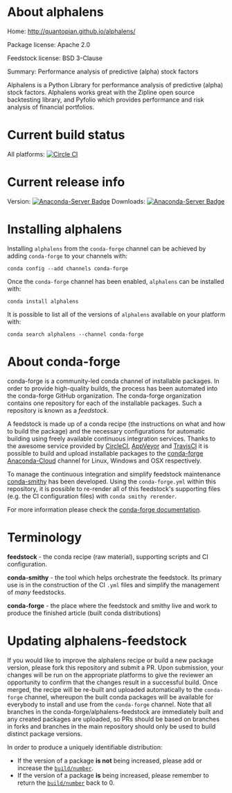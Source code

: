 About alphalens
===============

Home: http://quantopian.github.io/alphalens/

Package license: Apache 2.0

Feedstock license: BSD 3-Clause

Summary: Performance analysis of predictive (alpha) stock factors

Alphalens is a Python Library for performance analysis of predictive (alpha)
stock factors. Alphalens works great with the Zipline open source backtesting
library, and Pyfolio which provides performance and risk analysis of
financial portfolios.


Current build status
====================

All platforms: [![Circle CI](https://circleci.com/gh/conda-forge/alphalens-feedstock.svg?style=shield)](https://circleci.com/gh/conda-forge/alphalens-feedstock)

Current release info
====================
Version: [![Anaconda-Server Badge](https://anaconda.org/conda-forge/alphalens/badges/version.svg)](https://anaconda.org/conda-forge/alphalens)
Downloads: [![Anaconda-Server Badge](https://anaconda.org/conda-forge/alphalens/badges/downloads.svg)](https://anaconda.org/conda-forge/alphalens)

Installing alphalens
====================

Installing `alphalens` from the `conda-forge` channel can be achieved by adding `conda-forge` to your channels with:

```
conda config --add channels conda-forge
```

Once the `conda-forge` channel has been enabled, `alphalens` can be installed with:

```
conda install alphalens
```

It is possible to list all of the versions of `alphalens` available on your platform with:

```
conda search alphalens --channel conda-forge
```


About conda-forge
=================

conda-forge is a community-led conda channel of installable packages.
In order to provide high-quality builds, the process has been automated into the
conda-forge GitHub organization. The conda-forge organization contains one repository
for each of the installable packages. Such a repository is known as a *feedstock*.

A feedstock is made up of a conda recipe (the instructions on what and how to build
the package) and the necessary configurations for automatic building using freely
available continuous integration services. Thanks to the awesome service provided by
[CircleCI](https://circleci.com/), [AppVeyor](http://www.appveyor.com/)
and [TravisCI](https://travis-ci.org/) it is possible to build and upload installable
packages to the [conda-forge](https://anaconda.org/conda-forge)
[Anaconda-Cloud](http://docs.anaconda.org/) channel for Linux, Windows and OSX respectively.

To manage the continuous integration and simplify feedstock maintenance
[conda-smithy](http://github.com/conda-forge/conda-smithy) has been developed.
Using the ``conda-forge.yml`` within this repository, it is possible to re-render all of
this feedstock's supporting files (e.g. the CI configuration files) with ``conda smithy rerender``.

For more information please check the [conda-forge documentation](https://conda-forge.org/docs/).

Terminology
===========

**feedstock** - the conda recipe (raw material), supporting scripts and CI configuration.

**conda-smithy** - the tool which helps orchestrate the feedstock.
                   Its primary use is in the construction of the CI ``.yml`` files
                   and simplify the management of *many* feedstocks.

**conda-forge** - the place where the feedstock and smithy live and work to
                  produce the finished article (built conda distributions)


Updating alphalens-feedstock
============================

If you would like to improve the alphalens recipe or build a new
package version, please fork this repository and submit a PR. Upon submission,
your changes will be run on the appropriate platforms to give the reviewer an
opportunity to confirm that the changes result in a successful build. Once
merged, the recipe will be re-built and uploaded automatically to the
`conda-forge` channel, whereupon the built conda packages will be available for
everybody to install and use from the `conda-forge` channel.
Note that all branches in the conda-forge/alphalens-feedstock are
immediately built and any created packages are uploaded, so PRs should be based
on branches in forks and branches in the main repository should only be used to
build distinct package versions.

In order to produce a uniquely identifiable distribution:
 * If the version of a package **is not** being increased, please add or increase
   the [``build/number``](http://conda.pydata.org/docs/building/meta-yaml.html#build-number-and-string).
 * If the version of a package **is** being increased, please remember to return
   the [``build/number``](http://conda.pydata.org/docs/building/meta-yaml.html#build-number-and-string)
   back to 0.
